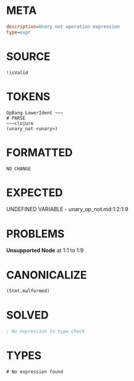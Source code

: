# META
~~~ini
description=Unary not operation expression
type=expr
~~~
# SOURCE
~~~roc
!isValid
~~~
# TOKENS
~~~text
OpBang LowerIdent ~~~
# PARSE
~~~clojure
(unary_not <unary>)
~~~
# FORMATTED
~~~roc
NO CHANGE
~~~
# EXPECTED
UNDEFINED VARIABLE - unary_op_not.md:1:2:1:9
# PROBLEMS
**Unsupported Node**
at 1:1 to 1:9

# CANONICALIZE
~~~clojure
(Stmt.malformed)
~~~
# SOLVED
~~~clojure
; No expression to type check
~~~
# TYPES
~~~roc
# No expression found
~~~
